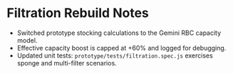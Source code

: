 # Filtration Rebuild Notes

- Switched prototype stocking calculations to the Gemini RBC capacity model.
- Effective capacity boost is capped at +60% and logged for debugging.
- Updated unit tests: `prototype/tests/filtration.spec.js` exercises sponge and multi-filter scenarios.

